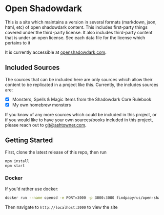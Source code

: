 # Open Shadowdark

This is a site which maintains a version in several formats (markdown, json,
html, etc) of open shadowdark content. This includes first-party things covered
under the third-party license. It also includes third-party content that is
under an open license. See each data file for the license which pertains to it

It is currently accessible at [openshadowdark.com](https://www.openshadowdark.com/).

## Included Sources

The sources that can be included here are only sources which allow their content
to be replicated in a project like this. Currently, the includes sources are:

- [x] Monsters, Spells & Magic Items from the Shadowdark Core Rulebook
- [x] My own homebrew monsters

If you know of any more sources which could be included in this project, or if
you would like to have your own sources/books included in this project, please
reach out to [git@ashtowner.com](mailto:git@ashtowner.com).

## Getting Started

First, clone the latest release of this repo, then run

```bash
npm install
npm start
```

### Docker

If you'd rather use docker:

```bash
docker run --name opensd -e PORT=3000 -p 3000:3000 findpapyrus/open-shadowdark
```

Then navigate to `http://localhost:3000` to view the site
